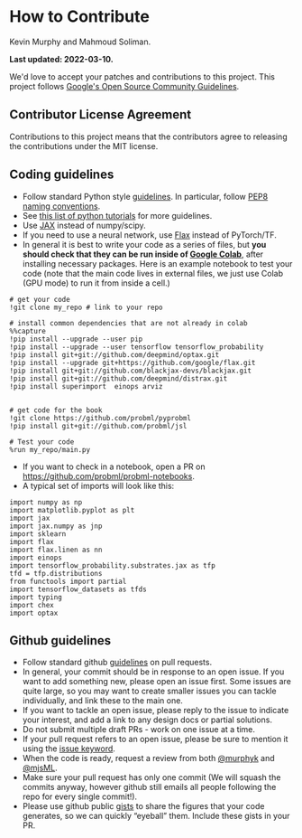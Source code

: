 # How to Contribute
Kevin Murphy and Mahmoud Soliman. 

**Last updated: 2022-03-10.**


We'd love to accept your patches and contributions to this project.
This project follows [Google's Open Source Community
Guidelines](https://opensource.google.com/conduct/).

## Contributor License Agreement

Contributions to this project means that the contributors agree to releasing the contributions under the MIT license.

## Coding guidelines

- Follow standard Python style [guidelines](https://google.github.io/styleguide/pyguide.html#s3-python-style-rules). In particular, follow [PEP8 naming conventions](https://www.python.org/dev/peps/pep-0008/#function-and-variable-names).
- See [this list of python tutorials](https://github.com/probml/probml-notebooks/blob/main/markdown/python_tutorials.md) for more guidelines.
- Use [JAX](https://github.com/probml/probml-notebooks/blob/main/markdown/jax_tutorials.md)  instead of numpy/scipy.
- If you need to use a neural network, use [Flax](https://github.com/google/flax) instead of PyTorch/TF.
- In general it is best to write your code as a series of files, but **you should check that they can be run inside of [Google Colab](https://github.com/probml/probml-notebooks/blob/main/notebooks/colab_intro.ipynb)**, after installing necessary packages. 
Here is an example notebook to test your code (note that the main code lives in external files, we just use Colab (GPU mode) to run it from inside
a cell.)
```
# get your code
!git clone my_repo # link to your repo

# install common dependencies that are not already in colab
%%capture
!pip install --upgrade --user pip
!pip install --upgrade --user tensorflow tensorflow_probability
!pip install git+git://github.com/deepmind/optax.git
!pip install --upgrade git+https://github.com/google/flax.git
!pip install git+git://github.com/blackjax-devs/blackjax.git
!pip install git+git://github.com/deepmind/distrax.git
!pip install superimport  einops arviz


# get code for the book
!git clone https://github.com/probml/pyprobml
!pip install git+git://github.com/probml/jsl

# Test your code
%run my_repo/main.py
```
- If you want to check in a notebook,  open a PR on https://github.com/probml/probml-notebooks.
- A typical set of imports will look like this:
```
import numpy as np
import matplotlib.pyplot as plt
import jax
import jax.numpy as jnp
import sklearn
import flax
import flax.linen as nn
import einops
import tensorflow_probability.substrates.jax as tfp
tfd = tfp.distributions
from functools import partial
import tensorflow_datasets as tfds
import typing
import chex
import optax
```

## Github guidelines

- Follow standard github [guidelines](https://docs.github.com/en/github/collaborating-with-issues-and-pull-requests/overview) on pull requests.
- In general, your commit should be in response to an open issue. If you want to add something new, please open an issue first. Some issues are quite large, so you may want to create smaller issues you can tackle individually, and  link these to the main one. 
- If you want to tackle an open issue, please reply to the issue to indicate your interest, and add a link to any design docs or partial solutions. 
- Do not submit multiple draft PRs - work on one issue at a time.
- If your pull request refers to an open issue, please be sure to mention it using the  [issue keyword](https://docs.github.com/en/github/managing-your-work-on-github/linking-a-pull-request-to-an-issue#linking-a-pull-request-to-an-issue-using-a-keyword).
-  When the code is ready, request a review from both [@murphyk](https://github.com/murphyk) and [@mjsML](https://github.com/mjsML).
- Make sure your pull request has only one commit (We will squash the commits anyway, however github still emails all people following the repo for every single commit!).
- Please use github public [gists](https://gist.github.com/) to share the figures that your code generates, so we can quickly “eyeball” them. Include these gists in your PR.

